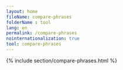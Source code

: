```yaml
---
layout: home
fileName: compare-phrases
folderName : tool
lang: en
permalink: /compare-phrases
nointernationalization: true
tool: compare-phrases
---
```

{% include section/compare-phrases.html %}
